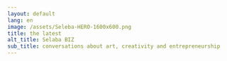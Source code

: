 ```yaml
---
layout: default
lang: en
image: /assets/Seleba-HERO-1600x600.png
title: the latest
alt_title: Selaba BIZ
sub_title: conversations about art, creativity and entrepreneurship
---
```


